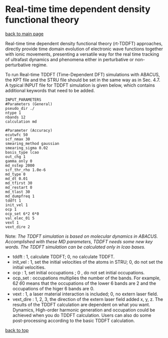 # Real-time time dependent density functional theory

[back to main page](../../README.md)

Real-time time dependent density functional theory (rt-TDDFT) approaches, directly provide
time domain evolution of electronic wave functions together with ionic movements, presenting a versatile way for the real time tracking of ultrafast dynamics and phenomena either in perturbative or non-perturbative regime.

To run Real-time TDDFT (Time-Dependent DFT) simulations with ABACUS, the KPT file and the STRU file should be set in the same way as in Sec. 4.7. A typical INPUT file for TDDFT simulation is given below, which contains additional keywords that need to be added.

```
INPUT_PARAMETERS
#Parameters (General)
pseudo_dir ./
ntype 1
nbands 12
calculation md

#Parameter (Accuracy)
ecutwfc 50
scf_nmax 30
smearing_method gaussian
smearing_sigma 0.02
basis_type lcao
out_chg 1
gamma_only 0
md_nstep 2000
scf_thr_rho 1.0e-6
md_type 0
md_dt 0.01
md_tfirst 30
md_restart 0
md_tlast 30
md_dumpfreq 1
tddft 1
init_vel 1
ocp 1
ocp_set 6*2 6*0
val_elec_01 5
vext 1
vext_dire 2
```

Note: *The TDDFT simulation is based on molecular dynamics in ABACUS. Accomplished with these MD parameters, TDDFT needs some new key words. The TDDFT simulation can be calculated only in lcao bases.*
- tddft : 1, calculate TDDFT; 0, no calculate TDDFT.
- init_vel : 1, set the initial velocities of the atoms in STRU; 0, do not set the initial velocities.
- ocp : 1, set initial occupations ; 0 , do not set initial occupations.
- ocp_set : occupations multiplies the number of the bands. For example, 6*2 6*0 means that the occupations of the lower 6 bands are 2 and the occupations of the higer 6 bands are 0.
- vext : 1, a laser material interaction is included; 0, no extern laser field.
- vext_dire : 1, 2, 3, the direction of the extern laser field added x, y, z.
The results of the TDDFT calculation are dependent on what you want. Dynamics, High-order harmonic generation and occupation could be achieved when you do TDDFT calculation. Users can also do some post-processing according to the basic TDDFT calculation.

[back to top](#real-time-time-dependent-density-functional-theory)
